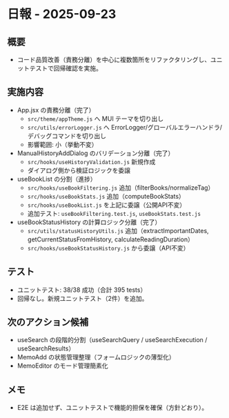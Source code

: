 # 日報 - 2025-09-23

## 概要
- コード品質改善（責務分離）を中心に複数箇所をリファクタリングし、ユニットテストで回帰確認を実施。

## 実施内容
- App.jsx の責務分離（完了）
  - `src/theme/appTheme.js` へ MUI テーマを切り出し
  - `src/utils/errorLogger.js` へ ErrorLogger/グローバルエラーハンドラ/デバッグコマンドを切り出し
  - 影響範囲: 小（挙動不変）
- ManualHistoryAddDialog のバリデーション分離（完了）
  - `src/hooks/useHistoryValidation.js` 新規作成
  - ダイアログ側から検証ロジックを委譲
- useBookList の分割（進捗）
  - `src/hooks/useBookFiltering.js` 追加（filterBooks/normalizeTag）
  - `src/hooks/useBookStats.js` 追加（computeBookStats）
  - `src/hooks/useBookList.js` を上記に委譲（公開API不変）
  - 追加テスト: `useBookFiltering.test.js`, `useBookStats.test.js`
- useBookStatusHistory の計算ロジック分離（完了）
  - `src/utils/statusHistoryUtils.js` 追加（extractImportantDates, getCurrentStatusFromHistory, calculateReadingDuration）
  - `src/hooks/useBookStatusHistory.js` から委譲（API不変）

## テスト
- ユニットテスト: 38/38 成功（合計 395 tests）
- 回帰なし。新規ユニットテスト（2件）を追加。

## 次のアクション候補
- useSearch の段階的分割（useSearchQuery / useSearchExecution / useSearchResults）
- MemoAdd の状態管理整理（フォームロジックの薄型化）
- MemoEditor のモード管理簡素化

## メモ
- E2E は追加せず、ユニットテストで機能的担保を確保（方針どおり）。
